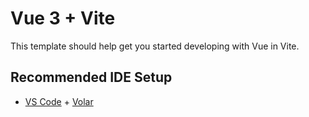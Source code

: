 # Vue 3 + Vite

This template should help get you started developing with Vue in Vite.

## Recommended IDE Setup

- [VS Code](https://code.visualstudio.com/) + [Volar](https://marketplace.visualstudio.com/items?itemName=johnsoncodehk.volar)

